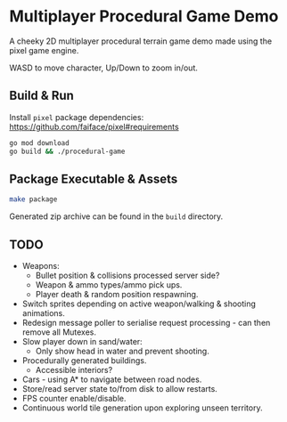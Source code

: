 # Multiplayer Procedural Game Demo

A cheeky 2D multiplayer procedural terrain game demo made using the pixel game engine.

WASD to move character, Up/Down to zoom in/out.

## Build & Run

Install `pixel` package dependencies: https://github.com/faiface/pixel#requirements

```bash
go mod download
go build && ./procedural-game
```

## Package Executable & Assets

```bash
make package
```

Generated zip archive can be found in the `build` directory.

## TODO

- Weapons:
    - Bullet position & collisions processed server side?
    - Weapon & ammo types/ammo pick ups.
    - Player death & random position respawning.
- Switch sprites depending on active weapon/walking & shooting animations.
- Redesign message poller to serialise request processing - can then remove all Mutexes.
- Slow player down in sand/water:
    - Only show head in water and prevent shooting.
- Procedurally generated buildings.
    - Accessible interiors?
- Cars - using A* to navigate between road nodes.
- Store/read server state to/from disk to allow restarts.
- FPS counter enable/disable.
- Continuous world tile generation upon exploring unseen territory.
